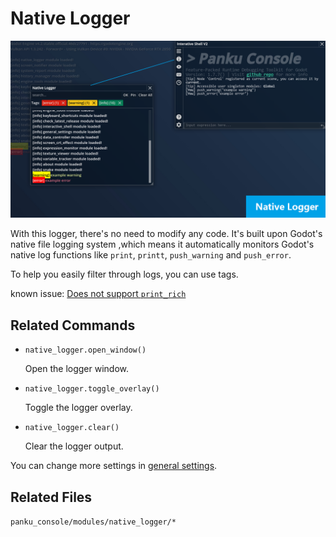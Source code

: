 # Native Logger

![Native Logger](./assets/logger.png)

With this logger, there's no need to modify any code. It's built upon Godot's native file logging system ,which means it automatically monitors Godot's native log functions like `print`, `printt`, `push_warning` and `push_error`.

To help you easily filter through logs, you can use tags.

known issue: [Does not support `print_rich`](https://github.com/Ark2000/PankuConsole/issues/133)

## Related Commands

- `native_logger.open_window()`

    Open the logger window.

- `native_logger.toggle_overlay()`

    Toggle the logger overlay.

- `native_logger.clear()`

    Clear the logger output.

You can change more settings in [general settings](./general_settings.md).

## Related Files

`panku_console/modules/native_logger/*`